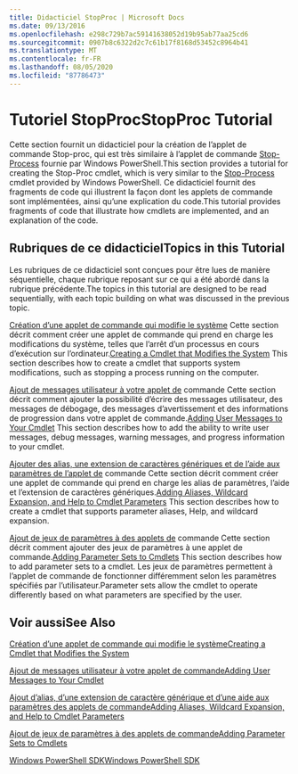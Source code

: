 ```yaml
---
title: Didacticiel StopProc | Microsoft Docs
ms.date: 09/13/2016
ms.openlocfilehash: e298c729b7ac59141638052d19b95ab77aa25cd6
ms.sourcegitcommit: 0907b8c6322d2c7c61b17f8168d53452c8964b41
ms.translationtype: MT
ms.contentlocale: fr-FR
ms.lasthandoff: 08/05/2020
ms.locfileid: "87786473"
---
```

# <a name="stopproc-tutorial"></a><span data-ttu-id="39961-102">Tutoriel StopProc</span><span class="sxs-lookup"><span data-stu-id="39961-102">StopProc Tutorial</span></span>

<span data-ttu-id="39961-103">Cette section fournit un didacticiel pour la création de l’applet de commande Stop-proc, qui est très similaire à l’applet de commande [Stop-Process](/powershell/module/Microsoft.PowerShell.Management/Stop-Process) fournie par Windows PowerShell.</span><span class="sxs-lookup"><span data-stu-id="39961-103">This section provides a tutorial for creating the Stop-Proc cmdlet, which is very similar to the [Stop-Process](/powershell/module/Microsoft.PowerShell.Management/Stop-Process) cmdlet provided by Windows PowerShell.</span></span> <span data-ttu-id="39961-104">Ce didacticiel fournit des fragments de code qui illustrent la façon dont les applets de commande sont implémentées, ainsi qu’une explication du code.</span><span class="sxs-lookup"><span data-stu-id="39961-104">This tutorial provides fragments of code that illustrate how cmdlets are implemented, and an explanation of the code.</span></span>

## <a name="topics-in-this-tutorial"></a><span data-ttu-id="39961-105">Rubriques de ce didacticiel</span><span class="sxs-lookup"><span data-stu-id="39961-105">Topics in this Tutorial</span></span>

<span data-ttu-id="39961-106">Les rubriques de ce didacticiel sont conçues pour être lues de manière séquentielle, chaque rubrique reposant sur ce qui a été abordé dans la rubrique précédente.</span><span class="sxs-lookup"><span data-stu-id="39961-106">The topics in this tutorial are designed to be read sequentially, with each topic building on what was discussed in the previous topic.</span></span>

<span data-ttu-id="39961-107">[Création d’une applet de commande qui modifie le système](./creating-a-cmdlet-that-modifies-the-system.md) Cette section décrit comment créer une applet de commande qui prend en charge les modifications du système, telles que l’arrêt d’un processus en cours d’exécution sur l’ordinateur.</span><span class="sxs-lookup"><span data-stu-id="39961-107">[Creating a Cmdlet that Modifies the System](./creating-a-cmdlet-that-modifies-the-system.md) This section describes how to create a cmdlet that supports system modifications, such as stopping a process running on the computer.</span></span>

<span data-ttu-id="39961-108">[Ajout de messages utilisateur à votre applet de](./adding-user-messages-to-your-cmdlet.md) commande Cette section décrit comment ajouter la possibilité d’écrire des messages utilisateur, des messages de débogage, des messages d’avertissement et des informations de progression dans votre applet de commande.</span><span class="sxs-lookup"><span data-stu-id="39961-108">[Adding User Messages to Your Cmdlet](./adding-user-messages-to-your-cmdlet.md) This section describes how to add the ability to write user messages, debug messages, warning messages, and progress information to your cmdlet.</span></span>

<span data-ttu-id="39961-109">[Ajouter des alias, une extension de caractères génériques et de l’aide aux paramètres de l’applet de](./adding-aliases-wildcard-expansion-and-help-to-cmdlet-parameters.md) commande Cette section décrit comment créer une applet de commande qui prend en charge les alias de paramètres, l’aide et l’extension de caractères génériques.</span><span class="sxs-lookup"><span data-stu-id="39961-109">[Adding Aliases, Wildcard Expansion, and Help to Cmdlet Parameters](./adding-aliases-wildcard-expansion-and-help-to-cmdlet-parameters.md) This section describes how to create a cmdlet that supports parameter aliases, Help, and wildcard expansion.</span></span>

<span data-ttu-id="39961-110">[Ajout de jeux de paramètres à des applets de](./adding-parameter-sets-to-a-cmdlet.md) commande Cette section décrit comment ajouter des jeux de paramètres à une applet de commande.</span><span class="sxs-lookup"><span data-stu-id="39961-110">[Adding Parameter Sets to Cmdlets](./adding-parameter-sets-to-a-cmdlet.md) This section describes how to add parameter sets to a cmdlet.</span></span> <span data-ttu-id="39961-111">Les jeux de paramètres permettent à l’applet de commande de fonctionner différemment selon les paramètres spécifiés par l’utilisateur.</span><span class="sxs-lookup"><span data-stu-id="39961-111">Parameter sets allow the cmdlet to operate differently based on what parameters are specified by the user.</span></span>

## <a name="see-also"></a><span data-ttu-id="39961-112">Voir aussi</span><span class="sxs-lookup"><span data-stu-id="39961-112">See Also</span></span>

[<span data-ttu-id="39961-113">Création d’une applet de commande qui modifie le système</span><span class="sxs-lookup"><span data-stu-id="39961-113">Creating a Cmdlet that Modifies the System</span></span>](./creating-a-cmdlet-that-modifies-the-system.md)

[<span data-ttu-id="39961-114">Ajout de messages utilisateur à votre applet de commande</span><span class="sxs-lookup"><span data-stu-id="39961-114">Adding User Messages to Your Cmdlet</span></span>](./adding-user-messages-to-your-cmdlet.md)

[<span data-ttu-id="39961-115">Ajout d’alias, d’une extension de caractère générique et d’une aide aux paramètres des applets de commande</span><span class="sxs-lookup"><span data-stu-id="39961-115">Adding Aliases, Wildcard Expansion, and Help to Cmdlet Parameters</span></span>](./adding-aliases-wildcard-expansion-and-help-to-cmdlet-parameters.md)

[<span data-ttu-id="39961-116">Ajout de jeux de paramètres à des applets de commande</span><span class="sxs-lookup"><span data-stu-id="39961-116">Adding Parameter Sets to Cmdlets</span></span>](./adding-parameter-sets-to-a-cmdlet.md)

[<span data-ttu-id="39961-117">Windows PowerShell SDK</span><span class="sxs-lookup"><span data-stu-id="39961-117">Windows PowerShell SDK</span></span>](../windows-powershell-reference.md)
